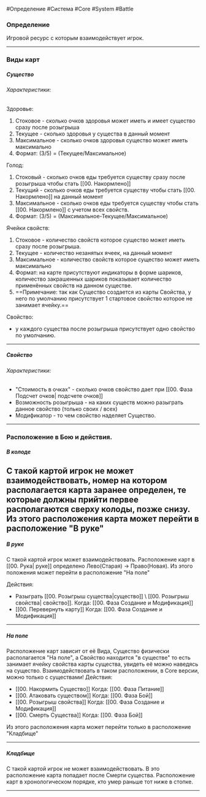 #Определение #Система #Core #System #Battle 

### Определение
Игровой ресурс с которым взаимодействует игрок.

---

### Виды карт
##### Существо
###### Характеристики:
Здоровье: 
1. Стоковое - сколько очков здоровья может иметь и имеет существо сразу после розыгрыша
2. Текущее - сколько здоровья у существа в данный момент
3. Максимальное - сколько очков здоровья существо может иметь максимально 
4. Формат: (3/5)  =  (Текущее/Максимальное)

Голод:
1. Стоковый - сколько очков еды требуется существу сразу после розыгрыша чтобы стать [[00. Накормлено]]
2. Текущий - сколько очков еды требуется существу чтобы стать [[00. Накормлено]] на данный момент
3. Максимальное - сколько очков еды требуется существу чтобы стать [[00. Накормлено]] с учетом всех свойств.
4. Формат: (3/5)  =  (Максимальное-Текущее/Максимальное)

Ячейки свойств:
1. Стоковое - количество свойств которое существо может иметь сразу после розыгрыша.
2. Текущее  - количество незанятых ячеек, на данный момент
3. Максимальное - количество свойств которое существо может иметь максимально
4. Формат: на карте присутствуют индикаторы в форме шариков, количество закрашенных шариков показывает количество применённых свойств на данном существе.
5. ==Примечание: так как Существо создается из карты Свойства, у него по умолчанию присутствует 1 стартовое свойство которое не занимает ячейку.==

Свойство: 
- у каждого существа после розыгрыша присутствует одно свойство по умолчанию.

---

##### Свойство
 ###### Характеристики:
 - "Стоимость в очках" - сколько очков свойство дает при  [[00. Фаза Подсчет очков| подсчете очков]]
 - Возможность розыгрыша - на каких существ можно разыграть данное свойство (только своих / всех)
 - Модификатор - то чем свойство наделяет Существо.

---
### Расположение в Бою и действия.
 ##### В колоде 
 С такой картой игрок не может взаимодействовать, номер на котором располагается карта заранее определен, те которые должны прийти первее располагаются сверху колоды, позже снизу. Из этого расположения карта может перейти в расположение "В руке"
 ---
##### В руке
С такой картой игрок может взаимодействовать. Расположение карт в [[00. Рука| руке]] определено Лево(Старая) -> Право(Новая). Из этого положения может перейти в расположение "На поле"


Действия:
- Разыграть [[00. Розыгрыш существа|существо]] \ [[00. Розыгрыш свойства| свойство]]. Когда: [[00. Фаза Создание и Модификация]]
- [[00. Перевернуть карту]] Когда: [[00. Фаза Создание и Модификация]]

---
##### На поле 
Расположение карт зависит от её Вида, Существо физически располагается "На поле", а Свойство находится "в существе" то есть занимает ячейку свойства карты существа, увидеть её можно наведясь на существо.
Взаимодействовать в таком расположении, в Core версии, можно только с существами!
 Действия:
 - [[00. Накормить Существо]] Когда: [[00. Фаза Питание]]
 - [[00. Атаковать существом]] Когда:  [[00. Фаза Бой]]
 - [[00. Розыгрыш свойства]]  Когда: [[00. Фаза Создание и Модификация]]
 - [[00. Смерть Существа]] Когда:  [[00. Фаза Бой]]

Из этого расположения карта может перейти только в расположение "Кладбище"

---
##### Кладбище 
С такой картой игрок не может взаимодействовать. В это расположение карта попадает после Смерти существа.
Расположение карт в хронологическом порядке, кто умер раньше тот ниже в стопке.

---